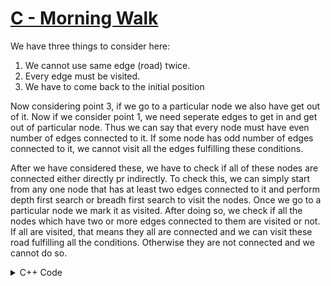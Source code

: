 # [C - Morning Walk](https://vjudge.net/problem/UVA-10596/origin)
We have three things to consider here:

1. We cannot use same edge (road) twice.
2. Every edge must be visited.
3. We have to come back to the initial position

Now considering point 3, if we go to a particular node we also have get out of it. Now if we consider point 1, we need seperate edges to get in and get out of particular node. Thus we can say that every node must have even number of edges connected to it. If some node has odd number of edges connected to it, we cannot visit all the edges fulfilling these conditions.

After we have considered these, we have to check if all of these nodes are connected either directly pr indirectly. To check this, we can simply start from any one node that has at least two edges connected to it and perform depth first search or breadh first search to visit the nodes. Once we go to a particular node we mark it as visited. After doing so, we check if all the nodes which have two or more edges connected to them are visited or not. If all are visited, that means they all are connected and we can visit these road fulfilling all the conditions. Otherwise they are not connected and we cannot do so.
<details>
<summary>C++ Code</summary>

```cpp
#include <bits/stdc++.h>

using namespace std;

set<int> adj[202];
bool visited[202];

void dfs(int curr)
{
    visited[curr] = true;

    for(auto child : adj[curr])
    {
        if(visited[child])
            continue;
        dfs(child);
    }
}

int main()
{
    ios_base::sync_with_stdio(0);
    cin.tie(NULL);

    int n, r;
    while((cin >> n >> r))
    {
        set<int> to_visit;
        map<int, int> m;
        memset(visited, 0, sizeof(visited));
        for(int i = 0; i < r; i++)
        {
            int u, v;
            cin >> u >> v;
            m[u]++, m[v]++;
            to_visit.insert(u);
            to_visit.insert(v);
            adj[u].insert(v);
            adj[v].insert(u);
        }

        bool f = 1;
        if(to_visit.size() == 0)
            f = 0;

        for(auto it : m)
            if (it.second % 2)
                f = 0;

        if(to_visit.size())
            dfs(*(to_visit.begin()));

        for(auto it : to_visit)
            if(visited[it] == 0)
                f = 0;

        for(int i = 0; i < n; i++)
            adj[i].clear();

        if(f)
            cout << "Possible\n";
        else
            cout << "Not Possible\n";
    }
    return 0;
}
```
</details>